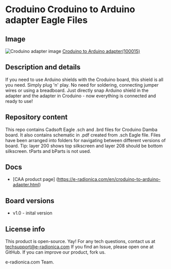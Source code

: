 # Croduino Croduino to Arduino adapter Eagle Files
## Image
![Croduino adapter image](https://d3s5r33r268y59.cloudfront.net/33091/products/thumbs/2015-08-06T21:10:54.838Z-DSC_6146.jpg.2560x2560_q85.jpg)
[Croduino to Arduino adapter(100015)](https://e-radionica.com/en/croduino-to-arduino-adapter.html)

## Description and details
If you need to use Arduino shields with the Croduino board, this shield is all you need. Simply plug 'n' play. No need for soldering, connecting jumper wires or using a breadboard. Just directly snap Arduino shield in the adapter and the adapter in Croduino - now everything is connected and ready to use!

## Repository content
This repo contains Cadsoft Eagle .sch and .brd files for Croduino Damba board. It also contains schematic in .pdf created from .sch Eagle file. 
Files have been arranged into folders for navigating between different versions of board. 
Tip: layer 200 shows top silkscreen and layer 208 should be bottom silkscreen. tParts and bParts is not used.

## Docs
- [CAA product page] (https://e-radionica.com/en/croduino-to-arduino-adapter.html)

## Board versions
- v1.0 - inital version

## License info
This product is open-source. Yay!
For any tech questions, contact us at techsupport@e-radionica.com
If you find an Issue, please open one at GitHub. If you can improve our product, fork us.

e-radionica.com Team.